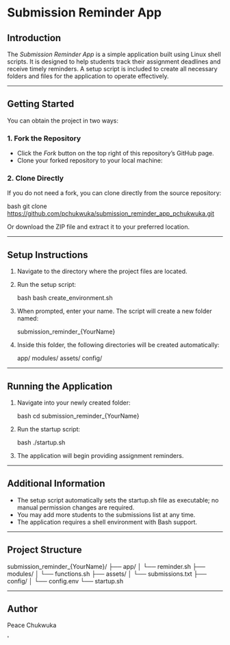 # Submission Reminder App

## Introduction

The *Submission Reminder App* is a simple application built using Linux shell scripts.
It is designed to help students track their assignment deadlines and receive timely reminders.
A setup script is included to create all necessary folders and files for the application to operate effectively.

---

## Getting Started

You can obtain the project in two ways:

### 1. Fork the Repository

* Click the *Fork* button on the top right of this repository’s GitHub page.
* Clone your forked repository to your local machine:


### 2. Clone Directly

If you do not need a fork, you can clone directly from the source repository:

bash
git clone https://github.com/pchukwuka/submission_reminder_app_pchukwuka.git


Or download the ZIP file and extract it to your preferred location.

---

## Setup Instructions

1. Navigate to the directory where the project files are located.
2. Run the setup script:

   bash
   bash create_environment.sh
   
3. When prompted, enter your name.
   The script will create a new folder named:

   
   submission_reminder_{YourName}
   
4. Inside this folder, the following directories will be created automatically:

   
   app/
   modules/
   assets/
   config/
   

---

## Running the Application

1. Navigate into your newly created folder:

   bash
   cd submission_reminder_{YourName}
   
2. Run the startup script:

   bash
   ./startup.sh
   
3. The application will begin providing assignment reminders.

---

## Additional Information

* The setup script automatically sets the startup.sh file as executable; no manual permission changes are required.
* You may add more students to the submissions list at any time.
* The application requires a shell environment with Bash support.

---

## Project Structure


submission_reminder_{YourName}/
├── app/
│   └── reminder.sh
├── modules/
│   └── functions.sh
├── assets/
│   └── submissions.txt
├── config/
│   └── config.env
└── startup.sh



---

## Author


Peace Chukwuka

'
